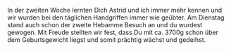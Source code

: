 In der zweiten Woche lernten Dich Astrid und ich immer mehr kennen und wir wurden bei den täglichen Handgriffen immer wie geübter. Am Dienstag stand auch schon der zweite Hebamme Besuch an und du wurdest gewogen. Mit Freude stellten wir fest, dass Du mit ca. 3700g schon über dem Geburtsgewicht liegst und somit prächtig wächst und gedeihst.